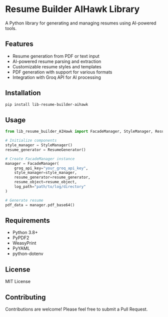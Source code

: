 # Resume Builder AIHawk Library

A Python library for generating and managing resumes using AI-powered tools.

## Features

- Resume generation from PDF or text input
- AI-powered resume parsing and extraction
- Customizable resume styles and templates
- PDF generation with support for various formats
- Integration with Groq API for AI processing

## Installation

```bash
pip install lib-resume-builder-aihawk
```

## Usage

```python
from lib_resume_builder_AIHawk import FacadeManager, StyleManager, ResumeGenerator

# Initialize components
style_manager = StyleManager()
resume_generator = ResumeGenerator()

# Create FacadeManager instance
manager = FacadeManager(
    groq_api_key="your_groq_api_key",
    style_manager=style_manager,
    resume_generator=resume_generator,
    resume_object=resume_object,
    log_path="path/to/log/directory"
)

# Generate resume
pdf_data = manager.pdf_base64()
```

## Requirements

- Python 3.8+
- PyPDF2
- WeasyPrint
- PyYAML
- python-dotenv

## License

MIT License

## Contributing

Contributions are welcome! Please feel free to submit a Pull Request. 